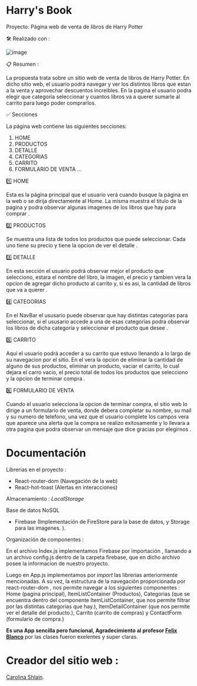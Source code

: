 # Harry's Book

Proyecto: Página web de venta de libros de Harry Potter


🛠️ Realizado con :

![image](https://user-images.githubusercontent.com/105647455/204136896-89305a7e-def0-4fff-83b9-0cf10a8fc336.png)


 📋 Resumen :

La propuesta trata sobre un sitio web de venta de libros de Harry Potter. En dicho sitio web, el usuario podrá navegar y ver los distintos libros que estan a la venta y aprovechar descuentos increibles. En la pagina el usuario podra elegir que categoria seleccionar y cuantos libros va a querer sumarle al carrito para luego poder comprarlos.


✅ Secciones 

La página web contiene las siguientes secciones:

1. HOME 
2. PRODUCTOS
3. DETALLE
4. CATEGORIAS
5. CARRITO
6. FORMULARIO DE VENTA
...

1️⃣ HOME

Esta es la página principal que el usuario verá cuando busque la página en la web o se dirija directamente al Home. La misma muestra el titulo de la pagina y podra observar algunas imagenes de los libros que hay para comprar .


2️⃣ PRODUCTOS

Se muestra una lista de todos los productos que puede seleccionar. Cada uno tiene su precio y tiene la opcion de ver el detalle .

3️⃣ DETALLE

En esta sección el usuario podrá observar mejor el producto que selecciono, estara el nombre del libro, la imagen, el precio y tambien vera la opcion de agregar dicho producto al carrito y, si es asi,  la cantidad de libros que va a querer .

4️⃣ CATEGORIAS
 
En el NavBar el ususario puede observar que hay distintas categorias para seleccionar, si el ususario accede a una de esas categorias podra observar los libros de dicha categoria y seleccionar el producto que desee .

5️⃣ CARRITO

Aquí el usuario podrá acceder a su carrito que estuvo llenando a lo largo de su navegacion por el sitio. En el vera la opcion de eliminar la cantidad de alguno de sus productos, eliminar un producto, vaciar el carrito, lo cual dejara el carro vacio, el precio total de todos los productos que selecciono y la opcion de terminar compra .

6️⃣ FORMULARIO DE VENTA
 
 Cuando el usuario selecciona la opcion de terminar compra, el sitio web lo dirige a un formulario de venta, donde debera completar su nombre, su mail y su numero de telefono, una vez que el usuario complete los campos vera que aparece una alerta que la compra se realizo exitosamente y lo llevara a otra pagina que podra observar un mensaje que dice gracias por elegirnos .

 # Documentación  

 Librerias en el proyecto : 

 * React-router-dom (Navegación de la web)
 * React-hot-toast (Alertas en interacciones)


  Almacenamiento : 
 _LocalStorage_


 Base de datos NoSQL

* Firebase (Implementación de FireStore para la base de datos, y Storage para las imagenes. ).

 Organización  de componentes :

 En el archivo Index.js implementamos Firebase por importación , llamando a un archivo config.js dentro de la carpeta firebase, que en dicho archivo posee la informacion de nuestro proyecto.

Luego en App.js implementamos por _import_ las librerias anteriormente mencionadas. A su vez, la estructura de la navegación proporcionada por react-router-dom , nos permite navegar a los siguientes componentes : 
 Home (pagina principal), ItemListContainer (Productos),
Categorias (que se encuentra dentro del componente ItemListContainer, que nos permite filtrar por las distintas categorias que hay.), ItemDetailContainer (que nos permite ver el detalle del producto.), Carrito (carrito de compras) y ContactForm (formulario de compra.)

**Es una App sencilla pero funcional, Agradecimiento al profesor [Felix Blanco](https://www.linkedin.com/in/felixblancos/)** por las clases fueron exelentes y super claras.  

# Creador del sitio web :
[Carolina Shlain](https://github.com/CarolinaShlain123/Trabajo-React.git). 
